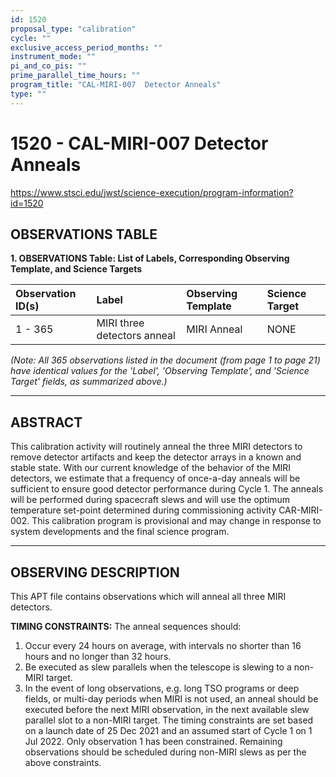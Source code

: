 ```yaml
---
id: 1520
proposal_type: "calibration"
cycle: ""
exclusive_access_period_months: ""
instrument_mode: ""
pi_and_co_pis: ""
prime_parallel_time_hours: ""
program_title: "CAL-MIRI-007  Detector Anneals"
type: ""
---
```

# 1520 - CAL-MIRI-007  Detector Anneals
https://www.stsci.edu/jwst/science-execution/program-information?id=1520
## OBSERVATIONS TABLE
**1. OBSERVATIONS Table: List of Labels, Corresponding Observing Template, and Science Targets**

| Observation ID(s) | Label                     | Observing Template | Science Target |
| :---------------- | :------------------------ | :----------------- | :------------- |
| 1 - 365           | MIRI three detectors anneal | MIRI Anneal        | NONE           |

*(Note: All 365 observations listed in the document (from page 1 to page 21) have identical values for the 'Label', 'Observing Template', and 'Science Target' fields, as summarized above.)*

---

## ABSTRACT

This calibration activity will routinely anneal the three MIRI detectors to remove detector artifacts and keep the detector arrays in a known and stable state. With our current knowledge of the behavior of the MIRI detectors, we estimate that a frequency of once-a-day anneals will be sufficient to ensure good detector performance during Cycle 1. The anneals will be performed during spacecraft slews and will use the optimum temperature set-point determined during commissioning activity CAR-MIRI-002.
This calibration program is provisional and may change in response to system developments and the final science program.

---

## OBSERVING DESCRIPTION

This APT file contains observations which will anneal all three MIRI detectors.

**TIMING CONSTRAINTS:**
The anneal sequences should:
1) Occur every 24 hours on average, with intervals no shorter than 16 hours and no longer than 32 hours.
2) Be executed as slew parallels when the telescope is slewing to a non-MIRI target.
3) In the event of long observations, e.g. long TSO programs or deep fields, or multi-day periods when MIRI is not used, an anneal should be executed before the next MIRI observation, in the next available slew parallel slot to a non-MIRI target.
The timing constraints are set based on a launch date of 25 Dec 2021 and an assumed start of Cycle 1 on 1 Jul 2022.
Only observation 1 has been constrained. Remaining observations should be scheduled during non-MIRI slews as per the above constraints.